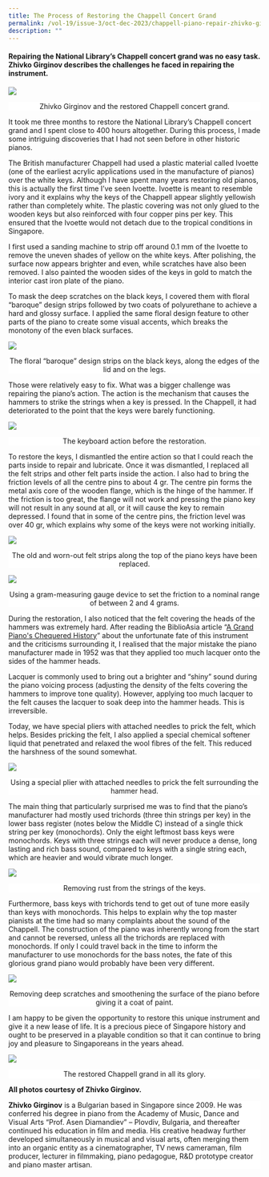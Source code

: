 ```yaml
---
title: The Process of Restoring the Chappell Concert Grand
permalink: /vol-19/issue-3/oct-dec-2023/chappell-piano-repair-zhivko-girginov/
description: ""
---
```

#### Repairing the National Library’s Chappell concert grand was no easy task. Zhivko Girginov describes the challenges he faced in repairing the instrument.

![](/images/Vol%2019%20Issue%203/Piano%20Repair%20Process/zhivko%20girginov%201.jpg)
<div style="background-color: white;text-align:center">Zhivko Girginov and the restored Chappell concert grand. </div>

It took me three months to restore the National Library’s Chappell concert grand and I spent close to 400 hours altogether. During this process, I made some intriguing discoveries that I had not seen before in other historic pianos.

The British manufacturer Chappell had used a plastic material called Ivoette (one of the earliest acrylic applications used in the manufacture of pianos) over the white keys. Although I have spent many years restoring old pianos, this is actually the first time I’ve seen Ivoette. Ivoette is meant to resemble ivory and it explains why the keys of the Chappell appear slightly yellowish rather than completely white. The plastic covering was not only glued to the wooden keys but also reinforced with four copper pins per key. This ensured that the Ivoette would not detach due to the tropical conditions in Singapore.

I first used a sanding machine to strip off around 0.1 mm of the Ivoette to remove the uneven shades of yellow on the white keys. After polishing, the surface now appears brighter and even, while scratches have also been removed. I also painted the wooden sides of the keys in gold to match the interior cast iron plate of the piano.&nbsp;

To mask the deep scratches on the black keys, I covered them with floral “baroque” design strips followed by two coats of polyurethane to achieve a hard and glossy surface. I applied the same floral design feature to other parts of the piano to create some visual accents, which breaks the monotony of the even black surfaces.

![](/images/Vol%2019%20Issue%203/Piano%20Repair%20Process/floral%20baroque%20design3.jpg)
<div style="background-color: white;text-align:center">The floral “baroque” design strips on the black keys, along the edges of the lid and on the legs. </div>

Those were relatively easy to fix. What was a bigger challenge was repairing the piano’s action. The action is the mechanism that causes the hammers to strike the strings when a key is pressed. In the Chappell, it&nbsp;had deteriorated to the point that the keys were barely functioning.

![](/images/Vol%2019%20Issue%203/Piano%20Repair%20Process/keyboard1.jpg)
<div style="background-color: white;text-align:center">The keyboard action before the restoration.</div>

To restore the keys, I dismantled the entire action so that I could reach the parts inside to repair and lubricate. Once it was dismantled, I replaced all the felt strips and other felt parts inside the action. I also had to bring the friction levels of all the centre pins to about 4 gr. The centre pin forms the metal axis core of the wooden flange, which is the hinge of the hammer. If the friction is too great, the flange will not work and pressing the piano key will not result in any sound at all, or it will cause the key to remain depressed. I found that in some of the centre pins, the friction level was over 40 gr, which explains why some of the keys were not working initially.

![](/images/Vol%2019%20Issue%203/Piano%20Repair%20Process/old%20and%20worn-out%20felt%20strips%201.jpg)
<div style="background-color: white;text-align:center">The old and worn-out felt strips along the top of the piano keys have been replaced.</div>

![](/images/Vol%2019%20Issue%203/Piano%20Repair%20Process/gram-measuring%20gauge%20device%201.jpg)
<div style="background-color: white;text-align:center">Using a gram-measuring gauge device to set the friction to a nominal range of between 2 and 4 grams.
</div>

During the restoration, I also noticed that the felt covering the heads of the hammers was extremely hard. After reading the BiblioAsia article “[A Grand Piano's Chequered History](https://biblioasia.nlb.gov.sg/vol-19/issue-3/oct-dec-2023/chappell-steinway-piano/)” about the unfortunate fate of this instrument and the criticisms surrounding it, I realised that the major mistake the piano manufacturer made in 1952 was that they applied too much lacquer onto the sides of the hammer heads. 

Lacquer is commonly used to bring out a brighter and “shiny” sound during the piano voicing process (adjusting the density of the felts covering the hammers to improve tone quality). However, applying too much lacquer to the felt causes the lacquer to soak deep into the hammer heads. This is irreversible.

Today, we have special pliers with attached needles to prick the felt, which helps. Besides pricking the felt, I also applied a special chemical softener liquid that penetrated and relaxed the wool fibres of the felt. This reduced the harshness of the sound somewhat.  

![](/images/Vol%2019%20Issue%203/Piano%20Repair%20Process/using%20a%20special%20plier%20with%20attached%20needles%201.jpg)
<div style="background-color: white;text-align:center">Using a special plier with attached needles to prick the felt surrounding the hammer head.</div>

The main thing that particularly surprised me was to find that the piano’s manufacturer had mostly used trichords (three thin strings per key) in the lower bass register (notes below the Middle C) instead of a single thick string per key (monochords). Only the eight leftmost bass keys were monochords. Keys with three strings each will never produce a dense, long lasting and rich bass sound, compared to keys with a single string each, which are heavier and would vibrate much longer. 

![](/images/Vol%2019%20Issue%203/Piano%20Repair%20Process/removing%20rust%20from%20the%20strings%201.jpg)
<div style="background-color: white;text-align:center">Removing rust from the strings of the keys.</div>

Furthermore, bass keys with trichords tend to get out of tune more easily than keys with monochords. This helps to explain why the top master pianists at the time had so many complaints about the sound of the Chappell. The construction of the piano was inherently wrong from the start and cannot be reversed, unless all the trichords are replaced with monochords. If only I could travel back in the time to inform the manufacturer to use monochords for the bass notes, the fate of this glorious grand piano would probably have been very different.

![](/images/Vol%2019%20Issue%203/Piano%20Repair%20Process/scratches%20smoothening1.jpg)
<div style="background-color: white;text-align:center">Removing deep scratches and smoothening the surface of the piano before giving it a coat of paint.</div>

I am happy to be given the opportunity to restore this unique instrument and give it a new lease of life. It is a precious piece of Singapore history and ought to be preserved in a playable condition so that it can continue to bring joy and pleasure to Singaporeans in the years ahead.

![](/images/Vol%2019%20Issue%203/Piano%20Repair%20Process/restored%20v1.jpg)
<div style="background-color: white;text-align:center">The restored Chappell grand in all its glory.</div>

**All photos courtesy of Zhivko Girginov.**<br>

<div style="background-color: white;">
<b>Zhivko Girginov</b> is a Bulgarian based in Singapore since 2009. He was conferred his degree in piano from the Academy of Music, Dance and Visual Arts “Prof. Asen Diamandiev” – Plovdiv, Bulgaria, and thereafter continued his education in film and media. His creative headway further developed simultaneously in musical and visual arts, often merging them into an organic entity as a cinematographer, TV news cameraman, film producer, lecturer in filmmaking, piano pedagogue, R&amp;D prototype creator and piano master artisan.</div>